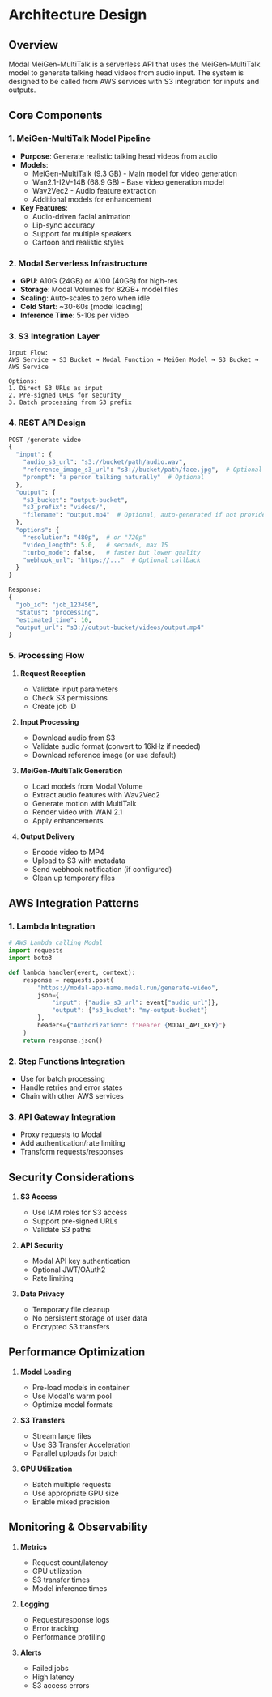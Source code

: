 # Architecture Design

## Overview

Modal MeiGen-MultiTalk is a serverless API that uses the MeiGen-MultiTalk model to generate talking head videos from audio input. The system is designed to be called from AWS services with S3 integration for inputs and outputs.

## Core Components

### 1. MeiGen-MultiTalk Model Pipeline
- **Purpose**: Generate realistic talking head videos from audio
- **Models**:
  - MeiGen-MultiTalk (9.3 GB) - Main model for video generation
  - Wan2.1-I2V-14B (68.9 GB) - Base video generation model
  - Wav2Vec2 - Audio feature extraction
  - Additional models for enhancement
- **Key Features**:
  - Audio-driven facial animation
  - Lip-sync accuracy
  - Support for multiple speakers
  - Cartoon and realistic styles

### 2. Modal Serverless Infrastructure
- **GPU**: A10G (24GB) or A100 (40GB) for high-res
- **Storage**: Modal Volumes for 82GB+ model files
- **Scaling**: Auto-scales to zero when idle
- **Cold Start**: ~30-60s (model loading)
- **Inference Time**: 5-10s per video

### 3. S3 Integration Layer
```
Input Flow:
AWS Service → S3 Bucket → Modal Function → MeiGen Model → S3 Bucket → AWS Service

Options:
1. Direct S3 URLs as input
2. Pre-signed URLs for security
3. Batch processing from S3 prefix
```

### 4. REST API Design

```python
POST /generate-video
{
  "input": {
    "audio_s3_url": "s3://bucket/path/audio.wav",
    "reference_image_s3_url": "s3://bucket/path/face.jpg",  # Optional
    "prompt": "a person talking naturally"  # Optional
  },
  "output": {
    "s3_bucket": "output-bucket",
    "s3_prefix": "videos/",
    "filename": "output.mp4"  # Optional, auto-generated if not provided
  },
  "options": {
    "resolution": "480p",  # or "720p"
    "video_length": 5.0,   # seconds, max 15
    "turbo_mode": false,   # faster but lower quality
    "webhook_url": "https://..."  # Optional callback
  }
}

Response:
{
  "job_id": "job_123456",
  "status": "processing",
  "estimated_time": 10,
  "output_url": "s3://output-bucket/videos/output.mp4"
}
```

### 5. Processing Flow

1. **Request Reception**
   - Validate input parameters
   - Check S3 permissions
   - Create job ID

2. **Input Processing**
   - Download audio from S3
   - Validate audio format (convert to 16kHz if needed)
   - Download reference image (or use default)

3. **MeiGen-MultiTalk Generation**
   - Load models from Modal Volume
   - Extract audio features with Wav2Vec2
   - Generate motion with MultiTalk
   - Render video with WAN 2.1
   - Apply enhancements

4. **Output Delivery**
   - Encode video to MP4
   - Upload to S3 with metadata
   - Send webhook notification (if configured)
   - Clean up temporary files

## AWS Integration Patterns

### 1. Lambda Integration
```python
# AWS Lambda calling Modal
import requests
import boto3

def lambda_handler(event, context):
    response = requests.post(
        "https://modal-app-name.modal.run/generate-video",
        json={
            "input": {"audio_s3_url": event["audio_url"]},
            "output": {"s3_bucket": "my-output-bucket"}
        },
        headers={"Authorization": f"Bearer {MODAL_API_KEY}"}
    )
    return response.json()
```

### 2. Step Functions Integration
- Use for batch processing
- Handle retries and error states
- Chain with other AWS services

### 3. API Gateway Integration
- Proxy requests to Modal
- Add authentication/rate limiting
- Transform requests/responses

## Security Considerations

1. **S3 Access**
   - Use IAM roles for S3 access
   - Support pre-signed URLs
   - Validate S3 paths

2. **API Security**
   - Modal API key authentication
   - Optional JWT/OAuth2
   - Rate limiting

3. **Data Privacy**
   - Temporary file cleanup
   - No persistent storage of user data
   - Encrypted S3 transfers

## Performance Optimization

1. **Model Loading**
   - Pre-load models in container
   - Use Modal's warm pool
   - Optimize model formats

2. **S3 Transfers**
   - Stream large files
   - Use S3 Transfer Acceleration
   - Parallel uploads for batch

3. **GPU Utilization**
   - Batch multiple requests
   - Use appropriate GPU size
   - Enable mixed precision

## Monitoring & Observability

1. **Metrics**
   - Request count/latency
   - GPU utilization
   - S3 transfer times
   - Model inference times

2. **Logging**
   - Request/response logs
   - Error tracking
   - Performance profiling

3. **Alerts**
   - Failed jobs
   - High latency
   - S3 access errors
